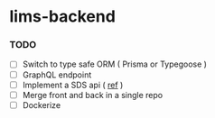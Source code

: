 # lims-backend

### TODO

- [ ] Switch to type safe ORM ( Prisma or Typegoose )
- [ ] GraphQL endpoint
- [ ] Implement a SDS api ( [ref](http://www.ilpi.com/msds/) )
- [ ] Merge front and back in a single repo
- [ ] Dockerize
